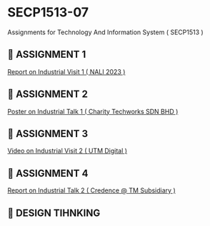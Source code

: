 # SECP1513-07
Assignments for Technology And Information System ( SECP1513 )
## 📌 ASSIGNMENT 1
[Report on Industrial Visit 1 ( NALI 2023 )](https://github.com/puterinurulsyahirah/SECP1513/blob/main/NALI2023.pdf)
## 📌 ASSIGNMENT 2
[Poster on Industrial Talk 1 ( Charity Techworks SDN BHD )](https://github.com/puterinurulsyahirah/SECP1513/blob/main/INDUSTRIAL%20TALK%201.pdf)
## 📌 ASSIGNMENT 3
[Video on Industrial Visit 2 ( UTM Digital )](https://www.youtube.com/watch?v=3FbHJD4fgBo)
## 📌 ASSIGNMENT 4
[Report on Industrial Talk 2 ( Credence @ TM Subsidiary )](https://github.com/puterinurulsyahirah/SECP1513-07/blob/main/INDUSTRIAL%20TALK%202.pdf)
## 📌 DESIGN TIHNKING

